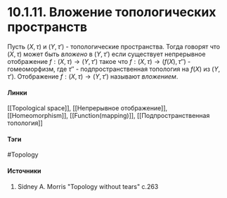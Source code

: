 # 10.1.11. Вложение топологических пространств
Пусть $(X,\tau)$ и $(Y,\tau')$ - топологические пространства. Тогда говорят что $(X,\tau)$ может быть *вложено* в $(Y,\tau')$ если существует непрерывное отображение $f:(X,\tau)\to(Y,\tau')$ такое что $f:(X,\tau)\to(f(X),\tau'')$ - гомеоморфизм, где $\tau''$ - подпространственная топология на $f(X)$ из $(Y,\tau')$. Отображение $f:(X,\tau)\to(Y,\tau')$ называют *вложением*.
#### Линки
 [[Topological space]],
 [[Непрерывное отображение]],
 [[Homeomorphism]],
 [[Function(mapping)]],
 [[Подпространственная топология]]
#### Тэги
 #Topology 
#### Источники
1. Sidney A. Morris "Topology without tears" c.263